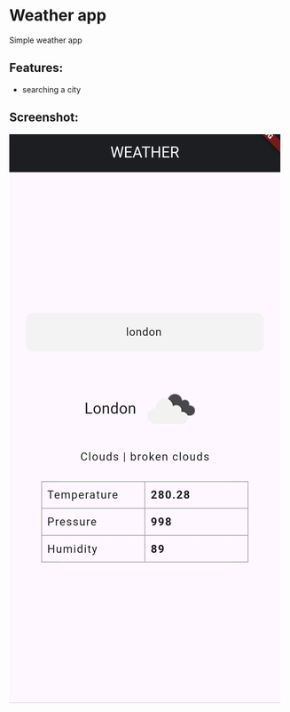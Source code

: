 # Weather app

Simple weather app

## Features:
 - searching a city

## Screenshot:
![Weather App Screenshot](assets/images/weather.jpg)

